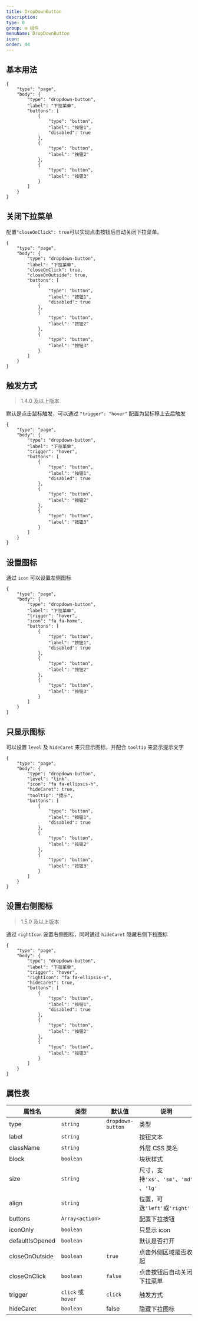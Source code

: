```yaml
---
title: DropDownButton
description:
type: 0
group: ⚙ 组件
menuName: DropDownButton
icon:
order: 44
---
```


## 基本用法

```schema
{
    "type": "page",
    "body": {
        "type": "dropdown-button",
        "label": "下拉菜单",
        "buttons": [
            {
                "type": "button",
                "label": "按钮1",
                "disabled": true
            },
            {
                "type": "button",
                "label": "按钮2"
            },
            {
                "type": "button",
                "label": "按钮3"
            }
        ]
    }
}
```

## 关闭下拉菜单

配置`"closeOnClick": true`可以实现点击按钮后自动关闭下拉菜单。

```schema
{
    "type": "page",
    "body": {
        "type": "dropdown-button",
        "label": "下拉菜单",
        "closeOnClick": true,
        "closeOnOutside": true,
        "buttons": [
            {
                "type": "button",
                "label": "按钮1",
                "disabled": true
            },
            {
                "type": "button",
                "label": "按钮2"
            },
            {
                "type": "button",
                "label": "按钮3"
            }
        ]
    }
}
```

## 触发方式

> 1.4.0 及以上版本

默认是点击鼠标触发，可以通过 `"trigger": "hover"` 配置为鼠标移上去后触发

```schema
{
    "type": "page",
    "body": {
        "type": "dropdown-button",
        "label": "下拉菜单",
        "trigger": "hover",
        "buttons": [
            {
                "type": "button",
                "label": "按钮1",
                "disabled": true
            },
            {
                "type": "button",
                "label": "按钮2"
            },
            {
                "type": "button",
                "label": "按钮3"
            }
        ]
    }
}
```

## 设置图标

通过 `icon` 可以设置左侧图标

```schema
{
    "type": "page",
    "body": {
        "type": "dropdown-button",
        "label": "下拉菜单",
        "trigger": "hover",
        "icon": "fa fa-home",
        "buttons": [
            {
                "type": "button",
                "label": "按钮1",
                "disabled": true
            },
            {
                "type": "button",
                "label": "按钮2"
            },
            {
                "type": "button",
                "label": "按钮3"
            }
        ]
    }
}
```

## 只显示图标

可以设置 `level` 及 `hideCaret` 来只显示图标，并配合 `tooltip` 来显示提示文字

```schema
{
    "type": "page",
    "body": {
        "type": "dropdown-button",
        "level": "link",
        "icon": "fa fa-ellipsis-h",
        "hideCaret": true,
        "tooltip": "提示",
        "buttons": [
            {
                "type": "button",
                "label": "按钮1",
                "disabled": true
            },
            {
                "type": "button",
                "label": "按钮2"
            },
            {
                "type": "button",
                "label": "按钮3"
            }
        ]
    }
}
```

## 设置右侧图标

> 1.5.0 及以上版本

通过 `rightIcon` 设置右侧图标，同时通过 `hideCaret` 隐藏右侧下拉图标

```schema
{
    "type": "page",
    "body": {
        "type": "dropdown-button",
        "label": "下拉菜单",
        "trigger": "hover",
        "rightIcon": "fa fa-ellipsis-v",
        "hideCaret": true,
        "buttons": [
            {
                "type": "button",
                "label": "按钮1",
                "disabled": true
            },
            {
                "type": "button",
                "label": "按钮2"
            },
            {
                "type": "button",
                "label": "按钮3"
            }
        ]
    }
}
```

## 属性表

| 属性名          | 类型               | 默认值            | 说明                                      |
| --------------- | ------------------ | ----------------- | ----------------------------------------- |
| type            | `string`           | `dropdown-button` | 类型                                      |
| label           | `string`           |                   | 按钮文本                                  |
| className       | `string`           |                   | 外层 CSS 类名                             |
| block           | `boolean`          |                   | 块状样式                                  |
| size            | `string`           |                   | 尺寸，支持`'xs'`、`'sm'`、`'md'` 、`'lg'` |
| align           | `string`           |                   | 位置，可选`'left'`或`'right'`             |
| buttons         | `Array<action>`    |                   | 配置下拉按钮                              |
| iconOnly        | `boolean`          |                   | 只显示 icon                               |
| defaultIsOpened | `boolean`          |                   | 默认是否打开                              |
| closeOnOutside  | `boolean`          | `true`            | 点击外侧区域是否收起                      |
| closeOnClick    | `boolean`          | `false`           | 点击按钮后自动关闭下拉菜单                |
| trigger         | `click` 或 `hover` | `click`           | 触发方式                                  |
| hideCaret       | `boolean`          | false             | 隐藏下拉图标                              |

